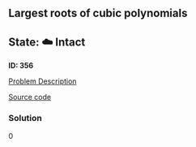 ## Largest roots of cubic polynomials

## State: :cloud: **Intact**

**ID: 356**

[Problem Description](https://projecteuler.net/problem=356)

[Source code](main.cpp)

### Solution
0